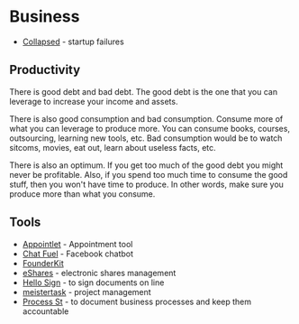 # Business

- [Collapsed](https://collapsed.co/) - startup failures

## Productivity

There is good debt and bad debt. The good debt is the one that you can leverage to increase your income and assets. 

There is also good consumption and bad consumption. Consume more of what you can leverage to produce more. You can consume books, courses, outsourcing, learning new tools, etc. Bad consumption would be to watch sitcoms, movies, eat out, learn about useless facts, etc.

There is also an optimum. If you get too much of the good debt you might never be profitable. Also, if you spend too much time to consume the good stuff, then you won't have time to produce. In other words, make sure you produce more than what you consume.

## Tools

- [Appointlet](https://www.appointlet.com/) - Appointment tool
- [Chat Fuel](https://chatfuel.com/) - Facebook chatbot
- [FounderKit](https://founderkit.com)
- [eShares](https://esharesinc.com/) - electronic shares management
- [Hello Sign](https://www.hellosign.com/) - to sign documents on line
- [meistertask](https://www.meistertask.com/) - project management
- [Process St](https://www.process.st/) - to document business processes and keep them accountable


